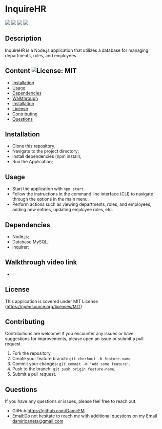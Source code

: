 # InquireHR

<img src="https://img.shields.io/badge/JavaScript-F7DF1E?style=for-the-badge&logo=javascript&logoColor=black" /> <img src="https://img.shields.io/badge/MySQL-005C84?style=for-the-badge&logo=mysql&logoColor=white" /> <img src="https://img.shields.io/badge/Node%20js-339933?style=for-the-badge&logo=nodedotjs&logoColor=white" /> <img src="https://img.shields.io/badge/npm-CB3837?style=for-the-badge&logo=npm&logoColor=white" />   

## Description  
InquireHR is a Node.js application that utilizes a database for managing departments, roles, and employees.

## Content ![License: MIT](https://img.shields.io/badge/License-MIT-yellow.svg) 
- [Installation](#Installation)
- [Usage](#Usage)
- [Dependencies](#Dependencies)
- [Walkthrough](#Walkthrough)
- [Installation](#Installation)
- [License](#License)
- [Contributing](#Contributing)
- [Questions](#Questions)

## Installation
- Clone this repository; 
- Navigate to the project directory;
- Install dependencies (npm install);
- Run the Application;
## Usage
- Start the application with `npm start`.
- Follow the instructions in the command line interface (CLI) to navigate through the options in the main menu.
- Perform actions such as viewing departments, roles, and employees, adding new entries, updating employee roles, etc.

## Dependencies
- Node.js;
- Database  MySQL;
- inquirer;

## Walkthrough video link
- 
## License   
This application is covered under MIT License
(https://opensource.org/licenses/MIT)

## Contributing
Contributions are welcome! If you encounter any issues or have suggestions for improvements, please open an issue or submit a pull request.
1. Fork the repository.
2. Create your feature branch: `git checkout -b feature-name`.
3. Commit your changes: `git commit -m 'Add some feature'`.
4. Push to the branch: `git push origin feature-name`.
5. Submit a pull request.

## Questions
If you have any questions or issues, please feel free to reach out:
- GitHub:https://github.com/DamirFM
- Email:Do not hesitate to reach me with additional questions on my Email damiricanets@gmail.com